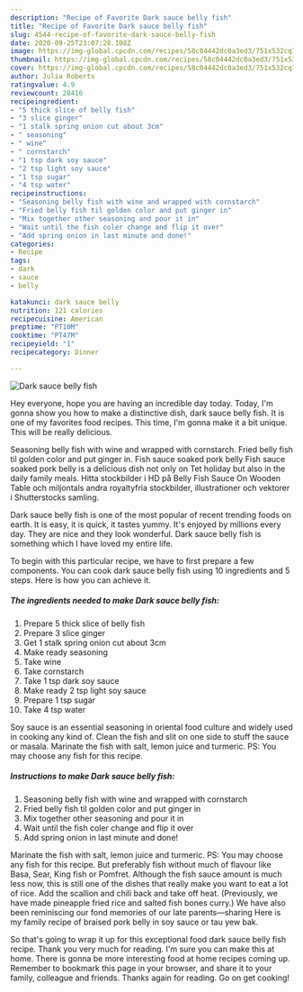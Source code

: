 ```yaml
---
description: "Recipe of Favorite Dark sauce belly fish"
title: "Recipe of Favorite Dark sauce belly fish"
slug: 4544-recipe-of-favorite-dark-sauce-belly-fish
date: 2020-09-25T23:07:28.108Z
image: https://img-global.cpcdn.com/recipes/58c04442dc0a3ed3/751x532cq70/dark-sauce-belly-fish-recipe-main-photo.jpg
thumbnail: https://img-global.cpcdn.com/recipes/58c04442dc0a3ed3/751x532cq70/dark-sauce-belly-fish-recipe-main-photo.jpg
cover: https://img-global.cpcdn.com/recipes/58c04442dc0a3ed3/751x532cq70/dark-sauce-belly-fish-recipe-main-photo.jpg
author: Julia Roberts
ratingvalue: 4.9
reviewcount: 28416
recipeingredient:
- "5 thick slice of belly fish"
- "3 slice ginger"
- "1 stalk spring onion cut about 3cm"
- " seasoning"
- " wine"
- " cornstarch"
- "1 tsp dark soy sauce"
- "2 tsp light soy sauce"
- "1 tsp sugar"
- "4 tsp water"
recipeinstructions:
- "Seasoning belly fish with wine and wrapped with cornstarch"
- "Fried belly fish til golden color and put ginger in"
- "Mix together other seasoning and pour it in"
- "Wait until the fish coler change and flip it over"
- "Add spring onion in last minute and done!"
categories:
- Recipe
tags:
- dark
- sauce
- belly

katakunci: dark sauce belly 
nutrition: 121 calories
recipecuisine: American
preptime: "PT10M"
cooktime: "PT47M"
recipeyield: "1"
recipecategory: Dinner

---
```



![Dark sauce belly fish](https://img-global.cpcdn.com/recipes/58c04442dc0a3ed3/751x532cq70/dark-sauce-belly-fish-recipe-main-photo.jpg)

Hey everyone, hope you are having an incredible day today. Today, I'm gonna show you how to make a distinctive dish, dark sauce belly fish. It is one of my favorites food recipes. This time, I'm gonna make it a bit unique. This will be really delicious.

Seasoning belly fish with wine and wrapped with cornstarch. Fried belly fish til golden color and put ginger in. Fish sauce soaked pork belly Fish sauce soaked pork belly is a delicious dish not only on Tet holiday but also in the daily family meals. Hitta stockbilder i HD på Belly Fish Sauce On Wooden Table och miljontals andra royaltyfria stockbilder, illustrationer och vektorer i Shutterstocks samling.

Dark sauce belly fish is one of the most popular of recent trending foods on earth. It is easy, it is quick, it tastes yummy. It's enjoyed by millions every day. They are nice and they look wonderful. Dark sauce belly fish is something which I have loved my entire life.


To begin with this particular recipe, we have to first prepare a few components. You can cook dark sauce belly fish using 10 ingredients and 5 steps. Here is how you can achieve it.

<!--inarticleads1-->

##### The ingredients needed to make Dark sauce belly fish:

1. Prepare 5 thick slice of belly fish
1. Prepare 3 slice ginger
1. Get 1 stalk spring onion cut about 3cm
1. Make ready  seasoning
1. Take  wine
1. Take  cornstarch
1. Take 1 tsp dark soy sauce
1. Make ready 2 tsp light soy sauce
1. Prepare 1 tsp sugar
1. Take 4 tsp water


Soy sauce is an essential seasoning in oriental food culture and widely used in cooking any kind of. Clean the fish and slit on one side to stuff the sauce or masala. Marinate the fish with salt, lemon juice and turmeric. PS: You may choose any fish for this recipe. 

<!--inarticleads2-->

##### Instructions to make Dark sauce belly fish:

1. Seasoning belly fish with wine and wrapped with cornstarch
1. Fried belly fish til golden color and put ginger in
1. Mix together other seasoning and pour it in
1. Wait until the fish coler change and flip it over
1. Add spring onion in last minute and done!


Marinate the fish with salt, lemon juice and turmeric. PS: You may choose any fish for this recipe. But preferably fish without much of flavour like Basa, Sear, King fish or Pomfret. Although the fish sauce amount is much less now, this is still one of the dishes that really make you want to eat a lot of rice. Add the scallion and chili back and take off heat. (Previously, we have made pineapple fried rice and salted fish bones curry.) We have also been reminiscing our fond memories of our late parents—sharing Here is my family recipe of braised pork belly in soy sauce or tau yew bak. 

So that's going to wrap it up for this exceptional food dark sauce belly fish recipe. Thank you very much for reading. I'm sure you can make this at home. There is gonna be more interesting food at home recipes coming up. Remember to bookmark this page in your browser, and share it to your family, colleague and friends. Thanks again for reading. Go on get cooking!
